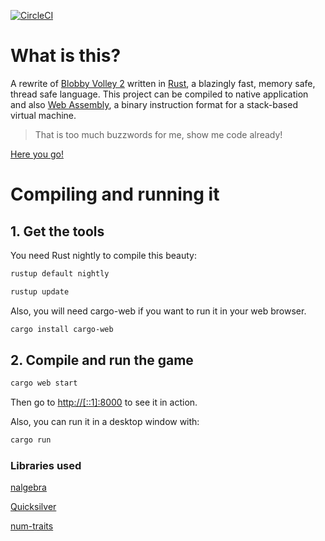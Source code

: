 [![CircleCI](https://circleci.com/gh/codec-abc/RustyVolley.svg?style=svg)](https://circleci.com/gh/codec-abc/RustyVolley)

# What is this?

A rewrite of [Blobby Volley 2](https://sourceforge.net/projects/blobby/) written in [Rust](https://www.rust-lang.org/), a blazingly fast, memory safe, thread safe language. This project can be compiled to native application and also [Web Assembly](https://webassembly.org/), a binary instruction format for a stack-based virtual machine.

> That is too much buzzwords for me, show me code already!

[Here you go!](https://codec-abc.github.io/RustyVolley/)

# Compiling and running it


## 1. Get the tools

You need Rust nightly to compile this beauty:

```sh
rustup default nightly
```

```sh
rustup update
```


Also, you will need cargo-web if you want to run it in your web browser.

```sh
cargo install cargo-web
```

## 2. Compile and run the game

```sh
cargo web start
```

Then go to [http://[::1]:8000](http://[::1]:8000) to see it in action.

Also, you can run it in a desktop window with:
```sh
cargo run
```

### Libraries used

[nalgebra](https://github.com/rustsim/nalgebra)

[Quicksilver](https://github.com/ryanisaacg/quicksilver)

[num-traits](https://github.com/rust-num/num-traits)